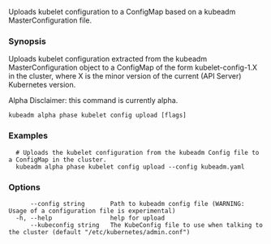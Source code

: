 
Uploads kubelet configuration to a ConfigMap based on a kubeadm MasterConfiguration file.

### Synopsis

Uploads kubelet configuration extracted from the kubeadm MasterConfiguration object to a ConfigMap of the form kubelet-config-1.X in the cluster, where X is the minor version of the current (API Server) Kubernetes version. 

Alpha Disclaimer: this command is currently alpha.

```
kubeadm alpha phase kubelet config upload [flags]
```

### Examples

```
  # Uploads the kubelet configuration from the kubeadm Config file to a ConfigMap in the cluster.
  kubeadm alpha phase kubelet config upload --config kubeadm.yaml
```

### Options

```
      --config string       Path to kubeadm config file (WARNING: Usage of a configuration file is experimental)
  -h, --help                help for upload
      --kubeconfig string   The KubeConfig file to use when talking to the cluster (default "/etc/kubernetes/admin.conf")
```

